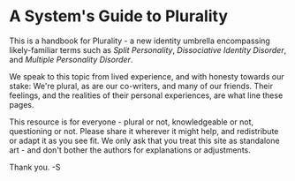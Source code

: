# A System's Guide to Plurality

This is a handbook for Plurality - a new identity umbrella encompassing likely-familiar terms such as _Split Personality_, _Dissociative Identity Disorder_, and _Multiple Personality Disorder_.

We speak to this topic from lived experience, and with honesty towards our stake: We're plural, as are our co-writers, and many of our friends. Their feelings, and the realities of their personal experiences, are what line these pages. 

This resource is for everyone - plural or not, knowledgeable or not, questioning or not. Please share it wherever it might help, and redistribute or adapt it as you see fit. We only ask that you treat this site as standalone art - and don't bother the authors for explanations or adjustments.

Thank you. 
-S
